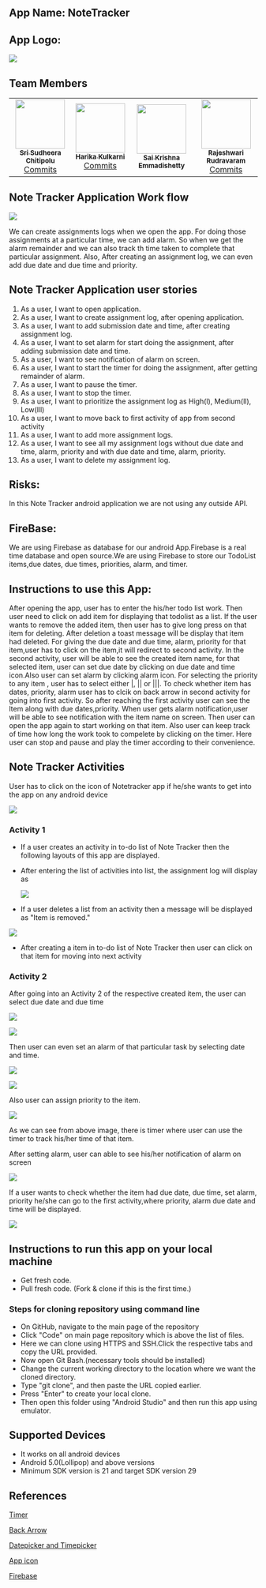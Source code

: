 ## App Name: NoteTracker
## App Logo:
![](https://raw.githubusercontent.com/sudheera96/NoteTracker/master/docs/App%20Icon.jpeg)
## Team Members 

<table>
<td align="center"><a href="https://github.com/sudheera96"><img src="https://avatars3.githubusercontent.com/u/22390581?s=460&u=e2a3ccb663ae34048a4c2233bb9a530d2de29a9c&v=4" width="100px;" alt=""/><br /><sub><b>Sri Sudheera Chitipolu</b></sub></a><br /><a href="https://github.com/sudheera96/NoteTracker/blob/master/docs/Sudheeracommits.md">Commits</a></td>
    
<td align="center"><a href="https://github.com/KHARIKA17"><img src="https://avatars2.githubusercontent.com/u/60010885?s=400&v=4" width="100px;" alt=""/><br /><sub><b>Harika Kulkarni</b></sub></a><br />
<a href="https://github.com/sudheera96/NoteTracker/blob/master/docs/Harika_Commits.md">Commits<a/></td>

<td align="center"><a href="https://github.com/Saikrishna1545"><img src="https://avatars1.githubusercontent.com/u/60013018?s=460&u=4687be0646ecbb59bd281276c302eba966ff5f64&v=4" width="100px;" alt=""/><br /><sub><b>Sai Krishna Emmadishetty</b></sub></a><br /></td>

<td align="center"><a href="https://github.com/Rajeshwari-Rudra"><img src="https://avatars1.githubusercontent.com/u/60014358?s=460&u=b6e1e1ffa7551e5140b5a565a73ba572c362addc&v=4" width="100px;" alt=""/><br /><sub><b>Rajeshwari Rudravaram</b></sub></a><br /><a href="https://github.com/sudheera96/NoteTracker/blob/master/docs/RajeshwariCommits.md">Commits</a></td>
  
</table>

## Note Tracker Application Work flow

![](https://raw.githubusercontent.com/sudheera96/NoteTracker/master/docs/workflow.png)

We can create assignments logs when we open the app. For doing those assignments at a particular time, we can add alarm. So when we get the alarm remainder and we can also track th time taken to complete that particular assignment. Also, After creating an assignment log, we can even add due date and due time and priority.

## Note Tracker Application user stories

1. As a user, I want to open application.
1. As a user, I want to create assignment log, after opening application.
1. As a user, I want to add submission date and time, after creating assignment log. 
1. As a user, I want to set alarm for start doing the assignment, after adding submission date and time.
1. As a user, I want to  see notification of alarm on screen.
1. As a user, I want to start the timer for doing the assignment, after getting remainder of alarm.
1. As a user, I want to pause the timer.
1. As a user, I want to stop the timer.
1. As a user, I want to prioritize the assignment log as High(l), Medium(ll), Low(lll)
1. As a user, I want to move back to first activity of app from second activity
1. As a user, I want to add more assignment logs.
1. As a user, I want to see all my assignment logs without due date and time, alarm, priority and with due date and time, alarm, priority.
1. As a user, I want to delete my assignment log.

## Risks:
In this Note Tracker android application we are not using any outside API.

## FireBase:
We are using Firebase as database for our android App.Firebase is a real time database and open source.We are using Firebase to store our TodoList items,due dates, due times, priorities, alarm, and timer.

## Instructions to use this App: 

After opening the app, user has to enter the his/her todo list work. Then user need to click on add item for displaying that todolist as a list. If the user wants to remove the added item, then user has to give long press on that item for deleting. After deletion a toast message will be display that item had deleted. For giving the due date and due time, alarm, priority for that item,user has to click on the item,it will redirect to second activity. In the second activity, user will be able to see the created item name, for that selected item, user can set due date by clicking on due date and time icon.Also user can set alarm by clicking alarm icon. For selecting the priority to any item , user has to select either |, || or |||. To check whether item has dates, priority, alarm user has to clcik on back arrow in second activity for going into first activity. So after reaching the first activity user can see the ltem along with due dates,priority. When user gets alarm notification,user will be able to see notification with the item name on screen. Then user can open the app again to start working on that item. Also user can keep track of time how long the work took to compelete by clicking on the timer. Here user can stop and pause and play the timer according to their convenience.


## Note Tracker Activities 

User has to click on the icon of Notetracker app if he/she wants to get into the app on any android device 

![](https://raw.githubusercontent.com/sudheera96/NoteTracker/master/docs/App%20on%20Phone%20Screen.jpeg)

### Activity 1

- If a user creates an activity in to-do list of Note Tracker then the following layouts of this app are displayed.
- After entering the list of activities into list, the assignment log will display as

  ![](https://raw.githubusercontent.com/sudheera96/NoteTracker/master/docs/itemlist.png)
  
   
- If a user deletes a list from an activity then a message will be displayed as "Item is removed."


 ![](https://raw.githubusercontent.com/sudheera96/NoteTracker/master/docs/After%20Delete.jpeg)
 
 
- After creating a item in to-do list of Note Tracker then user can click on that item for moving into next activity

 
### Activity 2 

After going into an Activity 2 of the respective created item, the user can select due date and due time 


![](https://raw.githubusercontent.com/sudheera96/NoteTracker/master/docs/SetDue%20Date%20Screen.jpeg)


![](https://raw.githubusercontent.com/sudheera96/NoteTracker/master/docs/SetDue%20Time%20Screen.jpeg)


Then user can even set an alarm of that particular task by selecting date and time.


![](https://raw.githubusercontent.com/sudheera96/NoteTracker/master/docs/SetAlarm%20Date%20Screen.jpeg)


![](https://raw.githubusercontent.com/sudheera96/NoteTracker/master/docs/SetAlarm%20Time%20Screen.jpeg)


Also user can assign priority to the item.


![](https://raw.githubusercontent.com/sudheera96/NoteTracker/master/docs/Alarm%20Screen.jpeg)


As we can see from above image, there is timer where user can use the timer to track his/her time of that item.


After setting alarm, user can able to see his/her notification of alarm on screen


![](https://raw.githubusercontent.com/sudheera96/NoteTracker/master/docs/Alarm%20Screen.jpeg)


If a user wants to check whether the item had due date, due time, set alarm, priority he/she can go to the first activity,where priority, alarm due date and time will be displayed.

![](https://raw.githubusercontent.com/sudheera96/NoteTracker/master/docs/Home%20Screen.jpeg)


## Instructions to run this app on your local machine

- Get fresh code.
- Pull fresh code. (Fork & clone if this is the first time.)

### Steps for cloning repository using command line

- On GitHub, navigate to the main page of the repository
- Click "Code" on main page repository which is above the list of files.
- Here we can clone using HTTPS and SSH.Click the respective tabs and copy the URL provided.
- Now open Git Bash.(necessary tools should be installed)
- Change the current working directory to the location where we want the cloned directory.
- Type "git clone", and then paste the URL copied earlier.
- Press "Enter" to create your local clone.
- Then open this folder using "Android Studio" and then run this app using emulator.

## Supported Devices

- It works on all android devices
- Android 5.0(Lollipop) and above versions
- Minimum SDK version is 21 and target SDK version 29

## References
[Timer](https://www.youtube.com/watch?v=3G_dsFv2n6M)

[Back Arrow](https://www.youtube.com/watch?v=IrJ8Hzuz2LU)

[Datepicker and Timepicker](https://www.youtube.com/watch?v=hwe1abDO2Ag)

[App icon](https://www.youtube.com/watch?v=DQ8HDL-X9rM)

[Firebase](https://www.youtube.com/watch?v=wa8OrQ_e76M)


